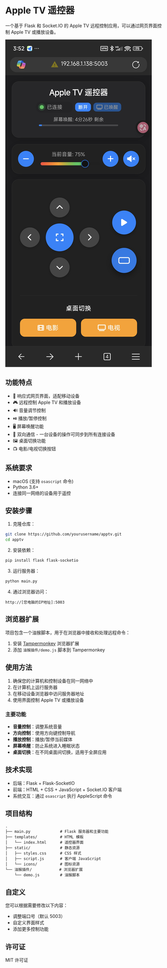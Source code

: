 # Apple TV 遥控器

一个基于 Flask 和 Socket.IO 的 Apple TV 远程控制应用，可以通过网页界面控制 Apple TV 或播放设备。

![Apple TV 遥控器界面](readme/index.jpg)

## 功能特点

- 📱 响应式网页界面，适配移动设备
- 🎮 远程控制 Apple TV 和播放设备
- 🔊 音量调节控制
- ⏯️ 播放/暂停控制
- 🖥️ 屏幕唤醒功能
- 📱 双向通信 - 一台设备的操作可同步到所有连接设备
- 🖼️ 桌面切换功能
- 📺 电影/电视切换按钮

## 系统要求

- macOS (支持 `osascript` 命令)
- Python 3.6+
- 连接同一网络的设备用于遥控

## 安装步骤

1. 克隆仓库：

```bash
git clone https://github.com/yourusername/apptv.git
cd apptv
```

2. 安装依赖：

```bash
pip install flask flask-socketio
```

3. 运行服务器：

```bash
python main.py
```

4. 通过浏览器访问：

```
http://[您电脑的IP地址]:5003
```

## 浏览器扩展

项目包含一个油猴脚本，用于在浏览器中接收和处理远程命令：

1. 安装 [Tampermonkey](https://www.tampermonkey.net/) 浏览器扩展
2. 添加 `油猴插件/demo.js` 脚本到 Tampermonkey

## 使用方法

1. 确保您的计算机和控制设备在同一网络中
2. 在计算机上运行服务器
3. 在移动设备浏览器中访问服务器地址
4. 使用界面控制 Apple TV 或播放设备

### 主要功能

- **音量控制**：调整系统音量
- **方向控制**：使用方向键控制导航
- **播放控制**：播放/暂停当前媒体
- **屏幕唤醒**：防止系统进入睡眠状态
- **桌面切换**：在不同桌面间切换，适用于全屏应用

## 技术实现

- 后端：Flask + Flask-SocketIO
- 前端：HTML + CSS + JavaScript + Socket.IO 客户端
- 系统交互：通过 `osascript` 执行 AppleScript 命令

## 项目结构

```
.
├── main.py             # Flask 服务器和主要功能
├── templates/          # HTML 模板
│   └── index.html      # 遥控器界面
├── static/             # 静态资源
│   ├── styles.css      # CSS 样式
│   ├── script.js       # 客户端 JavaScript
│   └── icons/          # 图标资源
└── 油猴插件/            # 浏览器扩展
    └── demo.js         # 油猴脚本
```

## 自定义

您可以根据需要修改以下内容：

- 调整端口号（默认 5003）
- 自定义界面样式
- 添加更多控制功能

## 许可证

MIT 许可证 